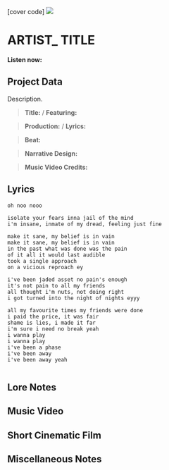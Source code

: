 [cover code] ![](57175019_319474918741616_8502199518755923887_n.jpg)

# ARTIST_ TITLE

**Listen now:** 

## Project Data

Description.

> **Title:**  / **Featuring:** 

> **Production:**  / **Lyrics:** 

> **Beat:**

> **Narrative Design:**

> **Music Video Credits:**


## Lyrics

```
oh noo nooo

isolate your fears inna jail of the mind 
i'm insane, inmate of my dread, feeling just fine

make it sane, my belief is in vain
make it sane, my belief is in vain
in the past what was done was the pain
of it all it would last audible
took a single approach 
on a vicious reproach ey

i've been jaded asset no pain's enough 
it's not pain to all my friends
all thought i'm nuts, not doing right
i got turned into the night of nights eyyy

all my favourite times my friends were done
i paid the price, it was fair
shame is lies, i made it far
i'm sure i need no break yeah
i wanna play
i wanna play
i've been a phase
i've been away 
i've been away yeah


```

## Lore Notes

## Music Video

## Short Cinematic Film

## Miscellaneous Notes

